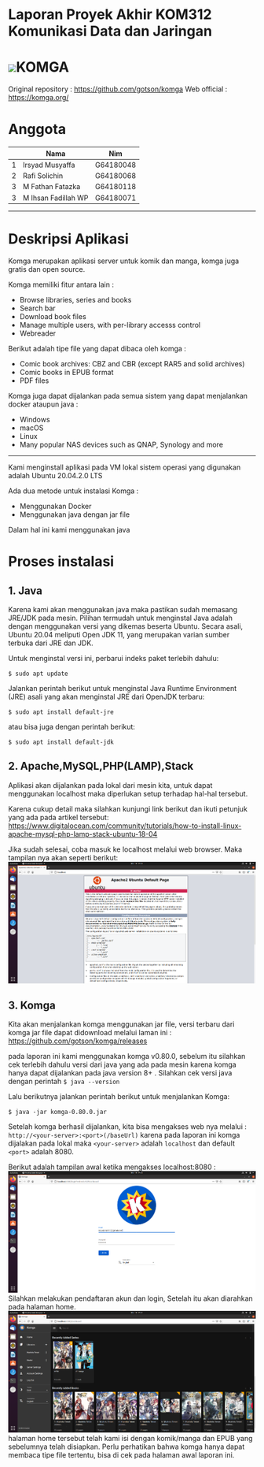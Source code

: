 # Laporan Proyek Akhir KOM312 Komunikasi Data dan Jaringan
# ![](webapp/public/favicon-32x32.png)KOMGA
Original repository : https://github.com/gotson/komga
Web official : https://komga.org/

# Anggota
<table>
    <thead>
        <tr>
            <th></th>
            <th>Nama</th>
            <th>Nim</th>
        </tr>
    </thead>
    <tbody>
        <tr>
            <td>1</td>
            <td>Irsyad Musyaffa</td>
            <td>G64180048</td>
        </tr>
        <tr>
            <td>2</td>
            <td>Rafi Solichin</td>
            <td>G64180068</td>
        </tr>
        <tr>
            <td>3</td>
            <td>M Fathan Fatazka</td>
            <td>G64180118</td>
        </tr>
        <tr>
            <td>3</td>
            <td>M Ihsan Fadillah WP</td>
            <td>G64180071</td>
        </tr>
</tbody>
</table>

---

# Deskripsi Aplikasi
Komga merupakan aplikasi server untuk komik dan manga, komga juga gratis dan open source.

Komga memiliki fitur antara lain :
- Browse libraries, series and books
- Search bar
- Download book files
- Manage multiple users, with per-library accesss control
- Webreader

Berikut adalah tipe file yang dapat dibaca oleh komga :
- Comic book archives: CBZ and CBR (except RAR5 and solid archives)
- Comic books in EPUB format
- PDF files

Komga juga dapat dijalankan pada semua sistem yang dapat menjalankan docker ataupun java :
- Windows
- macOS
- Linux
- Many popular NAS devices such as QNAP, Synology and more
---
Kami menginstall aplikasi pada VM lokal sistem operasi yang digunakan adalah Ubuntu 20.04.2.0 LTS

Ada dua metode untuk instalasi Komga :
- Menggunakan Docker
- Menggunakan java dengan jar file

Dalam hal ini kami menggunakan java
# Proses instalasi 
## 1. Java
Karena kami akan menggunakan java maka pastikan sudah memasang JRE/JDK pada mesin.
Pilihan termudah untuk menginstal Java adalah dengan menggunakan versi yang dikemas beserta Ubuntu. Secara asali, Ubuntu 20.04 meliputi Open JDK 11, yang merupakan varian sumber terbuka dari JRE dan JDK.

Untuk menginstal versi ini, perbarui indeks paket terlebih dahulu:
````
$ sudo apt update
````
Jalankan perintah berikut untuk menginstal Java Runtime Environment (JRE) asali yang akan menginstal JRE dari OpenJDK terbaru:
````
$ sudo apt install default-jre
````
atau bisa juga dengan perintah berikut:
````
$ sudo apt install default-jdk
````
## 2. Apache,MySQL,PHP(LAMP),Stack
Aplikasi akan dijalankan pada lokal dari mesin kita, untuk dapat menggunakan localhost maka diperlukan setup terhadap hal-hal tersebut.

Karena cukup detail maka silahkan kunjungi link berikut dan ikuti petunjuk yang ada pada artikel tersebut: https://www.digitalocean.com/community/tutorials/how-to-install-linux-apache-mysql-php-lamp-stack-ubuntu-18-04

Jika sudah selesai, coba masuk ke localhost melalui web browser. Maka tampilan nya akan seperti berikut:
![](src/localhost.png)

## 3. Komga
Kita akan menjalankan komga menggunakan jar file, versi terbaru dari komga jar file dapat didownload melalui laman ini : https://github.com/gotson/komga/releases

pada laporan ini kami menggunakan komga v0.80.0, sebelum itu silahkan cek terlebih dahulu versi dari java yang ada pada mesin karena komga hanya dapat dijalankan pada
java version 8+ . Silahkan cek versi java dengan perintah ```` $ java --version ````

Lalu berikutnya jalankan perintah berikut untuk menjalankan Komga:
````
$ java -jar komga-0.80.0.jar
````
Setelah komga berhasil dijalankan, kita bisa mengakses web nya melalui : ```` http://<your-server>:<port>(/baseUrl) ````
karena pada laporan ini komga dijalakan pada lokal maka `` <your-server> `` adalah `` localhost `` dan default `` <port> `` adalah 8080.

Berikut adalah tampilan awal ketika mengakses localhost:8080  :
![](src/login.png)
Silahkan melakukan pendaftaran akun dan login, Setelah itu akan diarahkan pada halaman home. 
![](src/home2.png)
halaman home tersebut telah kami isi dengan komik/manga dan EPUB yang sebelumnya telah disiapkan. Perlu perhatikan bahwa komga hanya dapat membaca tipe file tertentu, bisa di cek pada halaman awal laporan ini.
